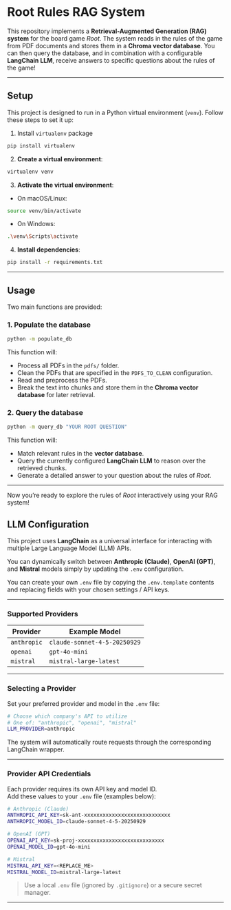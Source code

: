 
# Root Rules RAG System

This repository implements a **Retrieval-Augmented Generation (RAG) system** for the board game *Root*. The system reads in the rules of the game from PDF documents and stores them in a **Chroma vector database**. You can then query the database, and in combination with a configurable **LangChain LLM**, receive answers to specific questions about the rules of the game!

---

## Setup

This project is designed to run in a Python virtual environment (`venv`). Follow these steps to set it up:

1. Install `virtualenv` package
```bash
pip install virtualenv
```

2. **Create a virtual environment**:

```bash
virtualenv venv
```

3. **Activate the virtual environment**:

- On macOS/Linux:
```bash
source venv/bin/activate
```
- On Windows:
```bash
.\venv\Scripts\activate
```

4. **Install dependencies**:

```bash
pip install -r requirements.txt
```

---

## Usage

Two main functions are provided:

### 1. Populate the database

```bash
python -m populate_db
```

This function will:

- Process all PDFs in the `pdfs/` folder.
- Clean the PDFs that are specified in the `PDFS_TO_CLEAN` configuration.
- Read and preprocess the PDFs.
- Break the text into chunks and store them in the **Chroma vector database** for later retrieval.

### 2. Query the database

```bash
python -m query_db "YOUR ROOT QUESTION"
```

This function will:

- Match relevant rules in the **vector database**.
- Query the currently configured **LangChain LLM** to reason over the retrieved chunks.
- Generate a detailed answer to your question about the rules of *Root*.

---

Now you’re ready to explore the rules of *Root* interactively using your RAG system!


## LLM Configuration

This project uses **LangChain** as a universal interface for interacting with multiple Large Language Model (LLM) APIs.

You can dynamically switch between **Anthropic (Claude)**, **OpenAI (GPT)**, and **Mistral** models simply by updating the `.env` configuration.

You can create your own `.env` file by copying the `.env.template` contents and replacing fields with your chosen settings / API keys.

---

### **Supported Providers**

| Provider   | Example Model               |
|------------|----------------------------|
| `anthropic`| `claude-sonnet-4-5-20250929` |
| `openai`   | `gpt-4o-mini`               |
| `mistral`  | `mistral-large-latest`      |

---

### **Selecting a Provider**

Set your preferred provider and model in the `.env` file:

```bash
# Choose which company's API to utilize
# One of: "anthropic", "openai", "mistral"
LLM_PROVIDER=anthropic
```

The system will automatically route requests through the corresponding LangChain wrapper.

---

### **Provider API Credentials**

Each provider requires its own API key and model ID.  
Add these values to your `.env` file (examples below):

```bash
# Anthropic (Claude)
ANTHROPIC_API_KEY=sk-ant-xxxxxxxxxxxxxxxxxxxxxxxxxxxx
ANTHROPIC_MODEL_ID=claude-sonnet-4-5-20250929

# OpenAI (GPT)
OPENAI_API_KEY=sk-proj-xxxxxxxxxxxxxxxxxxxxxxxxxxxx
OPENAI_MODEL_ID=gpt-4o-mini

# Mistral
MISTRAL_API_KEY=<REPLACE_ME>
MISTRAL_MODEL_ID=mistral-large-latest
```

> Use a local `.env` file (ignored by `.gitignore`) or a secure secret manager.

---